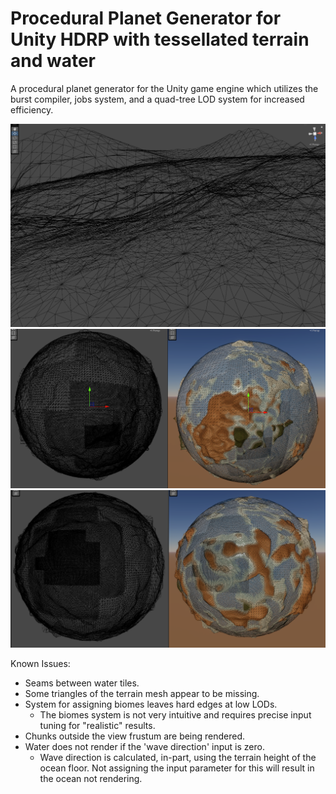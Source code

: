 # Procedural Planet Generator for Unity HDRP with tessellated terrain and water
A procedural planet generator for the Unity game engine which utilizes the burst compiler, jobs system, and a quad-tree LOD system for increased efficiency.

![Image1](/Images/Image1.png)
![Image2](/Images/Image2.png)
![Image3](/Images/Image3.png)

Known Issues:
- Seams between water tiles.
- Some triangles of the terrain mesh appear to be missing.
- System for assigning biomes leaves hard edges at low LODs.
  - The biomes system is not very intuitive and requires precise input tuning for "realistic" results.
- Chunks outside the view frustum are being rendered.
- Water does not render if the 'wave direction' input is zero.
  - Wave direction is calculated, in-part, using the terrain height of the ocean floor. Not assigning the input parameter for this will result in the ocean not rendering.
